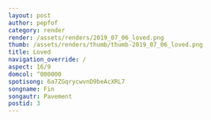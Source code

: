 ```yaml
---
layout: post
author: pepfof
category: render
render: /assets/renders/2019_07_06_loved.png
thumb: /assets/renders/thumb/thumb-2019_07_06_loved.png
title: Loved
navigation_override: /
aspect: 16/9
domcol: ^000000
spotisong: 6a7ZGqrycwvnD9beAcXRL7
songname: Fin
songautr: Pavement
postid: 3
---
```


<!--USER BEGIN 1-->

<!--USER END 1-->

<!--more-->
<!--USER BEGIN 2-->

<!--USER END 2-->

